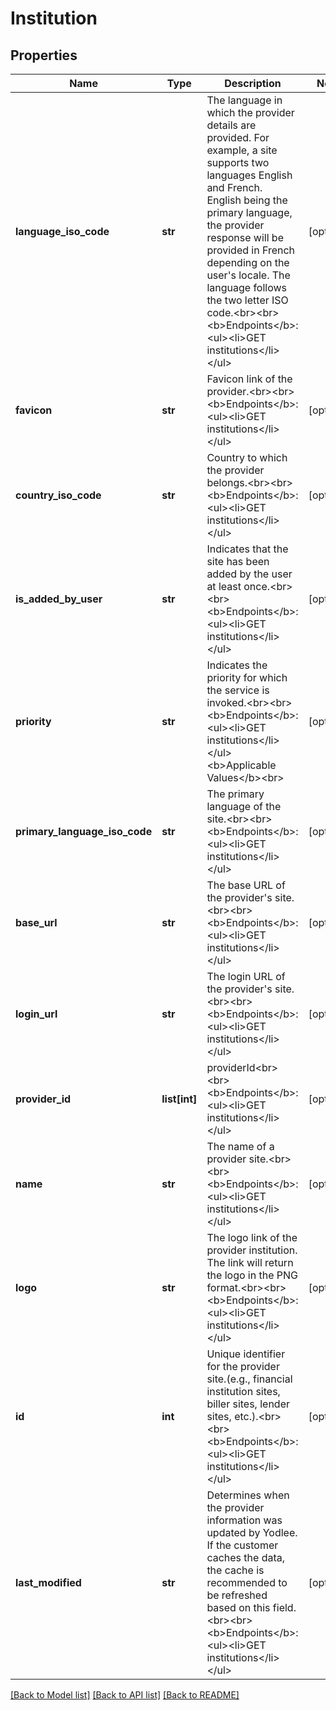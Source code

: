 # Institution

## Properties
Name | Type | Description | Notes
------------ | ------------- | ------------- | -------------
**language_iso_code** | **str** | The language in which the provider details are provided. For example, a site supports two languages English and French. English being the primary language, the provider response will be provided in French depending on the user&#39;s locale. The language follows the two letter ISO code.&lt;br&gt;&lt;br&gt;&lt;b&gt;Endpoints&lt;/b&gt;:&lt;ul&gt;&lt;li&gt;GET institutions&lt;/li&gt;&lt;/ul&gt; | [optional] 
**favicon** | **str** | Favicon link of the provider.&lt;br&gt;&lt;br&gt;&lt;b&gt;Endpoints&lt;/b&gt;:&lt;ul&gt;&lt;li&gt;GET institutions&lt;/li&gt;&lt;/ul&gt; | [optional] 
**country_iso_code** | **str** | Country to which the provider belongs.&lt;br&gt;&lt;br&gt;&lt;b&gt;Endpoints&lt;/b&gt;:&lt;ul&gt;&lt;li&gt;GET institutions&lt;/li&gt;&lt;/ul&gt; | [optional] 
**is_added_by_user** | **str** | Indicates that the site has been added by the user at least once.&lt;br&gt;&lt;br&gt;&lt;b&gt;Endpoints&lt;/b&gt;:&lt;ul&gt;&lt;li&gt;GET institutions&lt;/li&gt;&lt;/ul&gt; | [optional] 
**priority** | **str** | Indicates the priority for which the service is invoked.&lt;br&gt;&lt;br&gt;&lt;b&gt;Endpoints&lt;/b&gt;:&lt;ul&gt;&lt;li&gt;GET institutions&lt;/li&gt;&lt;/ul&gt;&lt;b&gt;Applicable Values&lt;/b&gt;&lt;br&gt; | [optional] 
**primary_language_iso_code** | **str** | The primary language of the site.&lt;br&gt;&lt;br&gt;&lt;b&gt;Endpoints&lt;/b&gt;:&lt;ul&gt;&lt;li&gt;GET institutions&lt;/li&gt;&lt;/ul&gt; | [optional] 
**base_url** | **str** | The base URL of the provider&#39;s site.&lt;br&gt;&lt;br&gt;&lt;b&gt;Endpoints&lt;/b&gt;:&lt;ul&gt;&lt;li&gt;GET institutions&lt;/li&gt;&lt;/ul&gt; | [optional] 
**login_url** | **str** | The login URL of the provider&#39;s site.&lt;br&gt;&lt;br&gt;&lt;b&gt;Endpoints&lt;/b&gt;:&lt;ul&gt;&lt;li&gt;GET institutions&lt;/li&gt;&lt;/ul&gt; | [optional] 
**provider_id** | **list[int]** | providerId&lt;br&gt;&lt;br&gt;&lt;b&gt;Endpoints&lt;/b&gt;:&lt;ul&gt;&lt;li&gt;GET institutions&lt;/li&gt;&lt;/ul&gt; | [optional] 
**name** | **str** | The name of a provider site.&lt;br&gt;&lt;br&gt;&lt;b&gt;Endpoints&lt;/b&gt;:&lt;ul&gt;&lt;li&gt;GET institutions&lt;/li&gt;&lt;/ul&gt; | [optional] 
**logo** | **str** | The logo link of the provider institution. The link will return the logo in the PNG format.&lt;br&gt;&lt;br&gt;&lt;b&gt;Endpoints&lt;/b&gt;:&lt;ul&gt;&lt;li&gt;GET institutions&lt;/li&gt;&lt;/ul&gt; | [optional] 
**id** | **int** | Unique identifier for the provider site.(e.g., financial institution sites, biller sites, lender sites, etc.).&lt;br&gt;&lt;br&gt;&lt;b&gt;Endpoints&lt;/b&gt;:&lt;ul&gt;&lt;li&gt;GET institutions&lt;/li&gt;&lt;/ul&gt; | [optional] 
**last_modified** | **str** | Determines when the provider information was updated by Yodlee. If the customer caches the data, the cache is recommended to be refreshed based on this field.&lt;br&gt;&lt;br&gt;&lt;b&gt;Endpoints&lt;/b&gt;:&lt;ul&gt;&lt;li&gt;GET institutions&lt;/li&gt;&lt;/ul&gt; | [optional] 

[[Back to Model list]](../README.md#documentation-for-models) [[Back to API list]](../README.md#documentation-for-api-endpoints) [[Back to README]](../README.md)


